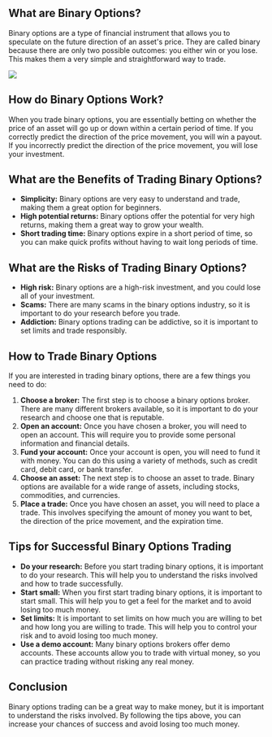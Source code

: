 ## What are Binary Options?

Binary options are a type of financial instrument that allows you to
speculate on the future direction of an asset\'s price. They are called
binary because there are only two possible outcomes: you either win or
you lose. This makes them a very simple and straightforward way to
trade.

[![](https://static.quotex.io/files/4_en/300_250.jpg)](https://traff.sbs/brokerqxlid)

## How do Binary Options Work?

When you trade binary options, you are essentially betting on whether
the price of an asset will go up or down within a certain period of
time. If you correctly predict the direction of the price movement, you
will win a payout. If you incorrectly predict the direction of the price
movement, you will lose your investment.

## What are the Benefits of Trading Binary Options?

-   **Simplicity:** Binary options are very easy to understand and
    trade, making them a great option for beginners.
-   **High potential returns:** Binary options offer the potential for
    very high returns, making them a great way to grow your wealth.
-   **Short trading time:** Binary options expire in a short period of
    time, so you can make quick profits without having to wait long
    periods of time.

## What are the Risks of Trading Binary Options?

-   **High risk:** Binary options are a high-risk investment, and you
    could lose all of your investment.
-   **Scams:** There are many scams in the binary options industry, so
    it is important to do your research before you trade.
-   **Addiction:** Binary options trading can be addictive, so it is
    important to set limits and trade responsibly.

## How to Trade Binary Options

If you are interested in trading binary options, there are a few things
you need to do:

1.  **Choose a broker:** The first step is to choose a binary options
    broker. There are many different brokers available, so it is
    important to do your research and choose one that is reputable.
2.  **Open an account:** Once you have chosen a broker, you will need to
    open an account. This will require you to provide some personal
    information and financial details.
3.  **Fund your account:** Once your account is open, you will need to
    fund it with money. You can do this using a variety of methods, such
    as credit card, debit card, or bank transfer.
4.  **Choose an asset:** The next step is to choose an asset to trade.
    Binary options are available for a wide range of assets, including
    stocks, commodities, and currencies.
5.  **Place a trade:** Once you have chosen an asset, you will need to
    place a trade. This involves specifying the amount of money you want
    to bet, the direction of the price movement, and the expiration
    time.

## Tips for Successful Binary Options Trading

-   **Do your research:** Before you start trading binary options, it is
    important to do your research. This will help you to understand the
    risks involved and how to trade successfully.
-   **Start small:** When you first start trading binary options, it is
    important to start small. This will help you to get a feel for the
    market and to avoid losing too much money.
-   **Set limits:** It is important to set limits on how much you are
    willing to bet and how long you are willing to trade. This will help
    you to control your risk and to avoid losing too much money.
-   **Use a demo account:** Many binary options brokers offer demo
    accounts. These accounts allow you to trade with virtual money, so
    you can practice trading without risking any real money.

## Conclusion

Binary options trading can be a great way to make money, but it is
important to understand the risks involved. By following the tips above,
you can increase your chances of success and avoid losing too much
money.

